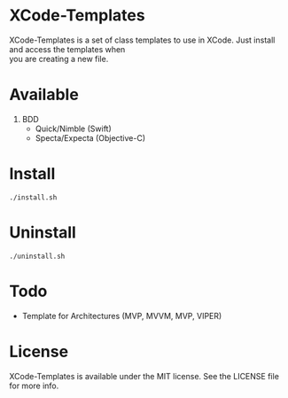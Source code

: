 # XCode-Templates

XCode-Templates is a set of class templates to use in XCode. Just install and access the templates when</br> you are creating a new file.

# Available
1. BDD</br>
   * Quick/Nimble (Swift)</br>
   * Specta/Expecta (Objective-C)</br>

# Install

```
./install.sh
```

# Uninstall

```
./uninstall.sh
```
# Todo

* Template for Architectures (MVP, MVVM, MVP, VIPER) </br>

# License

XCode-Templates is available under the MIT license. See the LICENSE file for more info.
